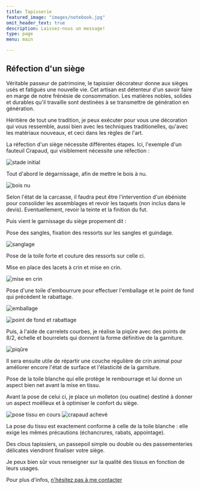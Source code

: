```yaml
---
title: Tapisserie
featured_image: "images/notebook.jpg"
omit_header_text: true
description: Laissez-nous un message!
type: page
menu: main

---
```


Réfection d'un siège
--------------------

Véritable passeur de patrimoine, le tapissier décorateur donne aux sièges usés et fatigués une nouvelle vie. Cet artisan est détenteur d'un savoir faire en marge de notre frénésie de consommation. Les matières nobles, solides et durables qu'il travaille sont destinées à se transmettre de génération en génération.

Héritière de tout une tradition, je peux exécuter pour vous une décoration qui vous ressemble, aussi bien avec les techniques traditionelles, qu'avec les matériaux nouveaux, et ceci dans les règles de l'art.

La réfection d'un siège nécessite différentes étapes. Ici, l'exemple d'un fauteuil Crapaud, qui visiblement nécessite une réfection :

![stade initial](/images/root/crapaud-initial.jpg "stade initial")

Tout d'abord le dégarnissage, afin de mettre le bois à nu.

![bois nu](/images/root/carcasse_nu.jpg "bois nu")

Selon l'état de la carcasse, il faudra peut être l'intervention d'un ébéniste pour consolider les assemblages et revoir les taquets (non inclus dans le devis). Eventuellement, revoir la teinte et la finition du fut.

Puis vient le garnissage du siège propement dit :

Pose des sangles, fixation des ressorts sur les sangles et guindage.

![sanglage](/images/root/fixation-ressorts.jpg "sanglage")

Pose de la toile forte et couture des ressorts sur celle ci.

Mise en place des lacets à crin et mise en crin.

![mise en crin](/images/root/mise-en-crin.jpg "mise en crin")

Pose d'une toile d'embourrure pour effectuer l'emballage et le point de fond qui précèdent le rabattage.

![emballage](/images/root/emballage.jpg "emballage")  
  
![point de fond et rabattage](/images/root/point-de-fond-et-rabattage.jpg "point de fond et rabattage")

Puis, à l'aide de carrelets courbes, je réalise la piqûre avec des points de 8/2, échelle et bourrelets qui donnent la forme définitive de la garniture.

![piqûre](/images/root/piqure.jpg "piqûre")

Il sera ensuite utile de répartir une couche régulière de crin animal pour améliorer encore l'état de surface et l'élasticité de la garniture.

Pose de la toile blanche qui elle protège le rembourrage et lui donne un aspect bien net avant la mise en tissu.

Avant la pose de celui ci, je place un molleton (ou ouatine) destiné à donner un aspect moëlleux et à optimiser le confort du siège.

![pose tissu en cours](/images/root/pose-tissu-en-cours.jpg "pose tissu en cours") ![crapaud achevé](/images/root/crapaud-acheve.jpg "crapaud achevé.jpg")

La pose du tissu est exactement conforme à celle de la toile blanche : elle exige les mêmes précautions (échancrures, rabats, appointage).

Des clous tapissiers, un passepoil simple ou double ou des passementeries délicates viendront finaliser votre siège.

Je peux bien sûr vous renseigner sur la qualité des tissus en fonction de leurs usages.

Pour plus d'infos, [n'hésitez pas à me contacter](../contact/)
